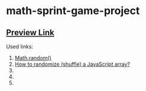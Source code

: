 # math-sprint-game-project

## [Preview Link](https://ingoo1.github.io/math-sprint-game-project/)

Used links:

1. [Math.random()](https://developer.mozilla.org/en-US/docs/Web/JavaScript/Reference/Global_Objects/Math/random)
2. [How to randomize (shuffle) a JavaScript array?](https://stackoverflow.com/questions/2450954/how-to-randomize-shuffle-a-javascript-array)
3. []()
4. []()
5. []()
